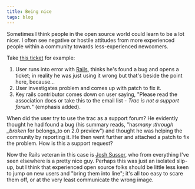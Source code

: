 ```yaml
---
title: Being nice
tags: blog
---
```


Sometimes I think people in the open source world could learn to be a lot nicer. I often see negative or hostile attitudes from more experienced people within a community towards less-experienced newcomers.

Take [this ticket](http://dev.rubyonrails.org/ticket/9851) for example:

1.  User runs into error with [Rails](http://www.wincent.com/wiki/Rails), thinks he's found a bug and opens a ticket; in reality he was just using it wrong but that's beside the point here, because...
2.  User investigates problem and comes up with patch to fix it.
3.  Key rails contributor comes down on user saying, "Please read the association docs or take this to the email list - _Trac is not a support forum._" (emphasis added).

When did the user try to use the trac as a support forum? He evidently thought he had found a bug (his summary reads, "has*many :through \_broken* for belongs_to on 2.0 preview") and thought he was helping the community by reporting it. He then went further and attached a patch to fix the problem. How is this a support request?

Now the Rails veteran in this case is [Josh Susser](http://blog.hasmanythrough.com/), who from everything I've seen elsewhere is a pretty nice guy. Perhaps this was just an isolated slip-up, but I think that experienced open source folks should be little less keen to jump on new users and "bring them into line"; it's all too easy to scare them off, or at the very least communicate the wrong image.
